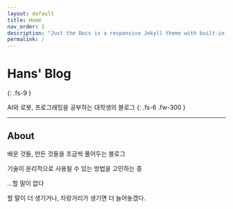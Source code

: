 ```yaml
---
layout: default
title: Home
nav_order: 1
description: "Just the Docs is a responsive Jekyll theme with built-in search that is easily customizable and hosted on GitHub Pages."
permalink: /
---
```


# Hans' Blog
{: .fs-9 }

AI와 로봇, 프로그래밍을 공부하는 대학생의 블로그
{: .fs-6 .fw-300 }

---

## About

배운 것들, 만든 것들을 조금씩 풀어두는 블로그

기술이 윤리적으로 사용될 수 있는 방법을 고민하는 중

...할 말이 없다

할 말이 더 생기거나, 자랑거리가 생기면 더 늘어놓겠다.
